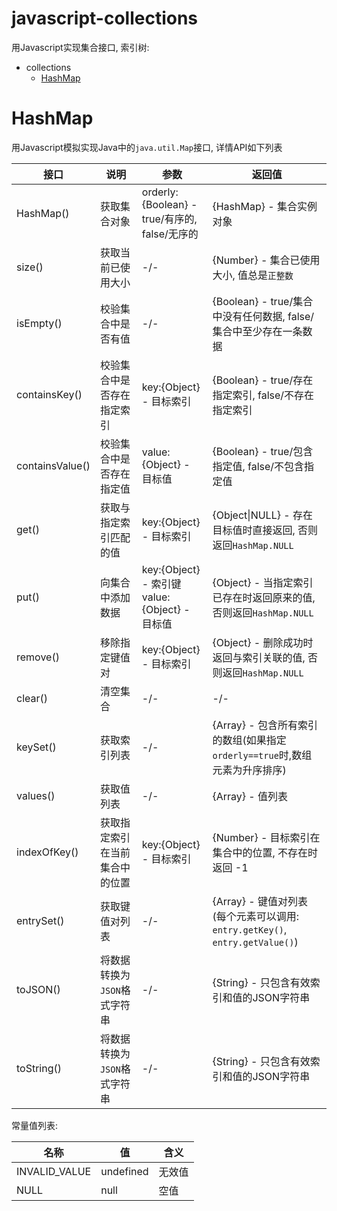 # javascript-collections    
用Javascript实现集合接口, 索引树:    
  * collections    
    * [HashMap](https://github.com/git8023/javascript-collections#hashmap "HashMap")       

# HashMap    
  用Javascript模拟实现Java中的`java.util.Map`接口, 详情API如下列表          
  
  接口             | 说明                         | 参数                       | 返回值
  ---------------- | ---------------------------- | -------------------------- | -------------------------
  HashMap() | 获取集合对象 | orderly:{Boolean} - true/有序的, false/无序的 | {HashMap} - 集合实例对象
  size()  | 获取当前已使用大小 | -/- | {Number} - 集合已使用大小, 值总是`正整数`
  isEmpty() | 校验集合中是否有值 | -/- | {Boolean} - true/集合中没有任何数据, false/集合中至少存在一条数据
  containsKey() | 校验集合中是否存在指定索引 | key:{Object} - 目标索引 | {Boolean} - true/存在指定索引, false/不存在指定索引
  containsValue() | 校验集合中是否存在指定值 | value:{Object} - 目标值 | {Boolean} - true/包含指定值, false/不包含指定值
  get() | 获取与指定索引匹配的值 | key:{Object} - 目标索引 | {Object\|NULL} - 存在目标值时直接返回, 否则返回`HashMap.NULL`
  put() | 向集合中添加数据 | key:{Object} - 索引键 <br>value:{Object} - 目标值 | {Object} - 当指定索引已存在时返回原来的值, 否则返回`HashMap.NULL`
  remove() | 移除指定键值对 | key:{Object} - 目标索引 | {Object} - 删除成功时返回与索引关联的值, 否则返回`HashMap.NULL`
  clear() | 清空集合 | -/- | -/-
  keySet() | 获取索引列表 | -/- | {Array} - 包含所有索引的数组(如果指定`orderly==true`时,数组元素为升序排序)
  values() | 获取值列表 | -/- | {Array} - 值列表
  indexOfKey() | 获取指定索引在当前集合中的位置 | key:{Object} - 目标索引 | {Number} - 目标索引在集合中的位置, 不存在时返回 -1
  entrySet() | 获取键值对列表 | -/- | {Array} - 键值对列表(每个元素可以调用: `entry.getKey()`, `entry.getValue()`)
  toJSON() | 将数据转换为`JSON`格式字符串 | -/- | {String} - 只包含有效索引和值的JSON字符串
  toString() | 将数据转换为`JSON`格式字符串 | -/- | {String} - 只包含有效索引和值的JSON字符串
  
  常量值列表:     
  
  名称            | 值  | 含义
  --------------- | --- | ------
  INVALID_VALUE | undefined | 无效值
  NULL | null | 空值
  
